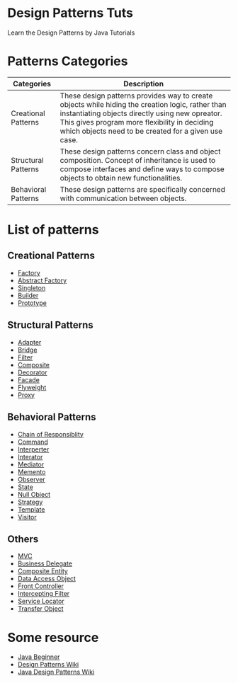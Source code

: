 # Design Patterns Tuts

Learn the Design Patterns by Java Tutorials

# Patterns Categories
Categories | Description |
--- | --- |
Creational Patterns | These design patterns provides way to create objects while hiding the creation logic, rather than instantiating objects directly using new opreator. This gives program more flexibility in deciding which objects need to be created for a given use case. |
Structural Patterns | These design patterns concern class and object composition. Concept of inheritance is used to compose interfaces and define ways to compose objects to obtain new functionalities. |
Behavioral Patterns | These design patterns are specifically concerned with communication between objects. |

# List of patterns
## Creational Patterns
* [Factory](./docs/factory.md)
* [Abstract Factory](./docs/abstract_factory.md)
* [Singleton](./docs/singleton.md)
* [Builder](./docs/builder.md)
* [Prototype](./docs/prototype.md)

## Structural Patterns
* [Adapter](./docs/adapter.md)
* [Bridge](./docs/bridge.md)
* [Filter](./docs/filter.md)
* [Composite](./docs/composite.md)
* [Decorator](./docs/decorator.md)
* [Facade](./docs/facade.md)
* [Flyweight](./docs/flyweight.md)
* [Proxy](./docs/proxy.md)

## Behavioral Patterns
* [Chain of Responsiblity](./docs/chain_of_esponsiblity.md)
* [Command](./docs/command.md)
* [Interperter](./docs/interperter.md)
* [Interator](./docs/interator.md)
* [Mediator](./docs/mediator.md)
* [Memento](./docs/memento.md)
* [Observer](./docs/observer.md)
* [State](./docs/state.md)
* [Null Object](./docs/null_object.md)
* [Strategy](./docs/strategy.md)
* [Template](./docs/template.md)
* [Visitor](./docs/visitor.md)

## Others
* [MVC](./docs/mvc.md)
* [Business Delegate](./docs/business_delegate.md)
* [Composite Entity](./docs/composite_entity.md)
* [Data Access Object](./docs/data_access_object.md)
* [Front Controller](./docs/front_controller.md)
* [Intercepting Filter](./docs/intercepting_filter.md)
* [Service Locator](./docs/service_locator.md)
* [Transfer Object](./docs/transfer_object.md)

# Some resource
* [Java Beginner](http://docs.oracle.com/javase/tutorial/)
* [Design Patterns Wiki](http://en.wikipedia.org/wiki/Software_design_pattern)
* [Java Design Patterns Wiki](http://en.wikibooks.org/wiki/Java_Programming/Design_Patterns)
